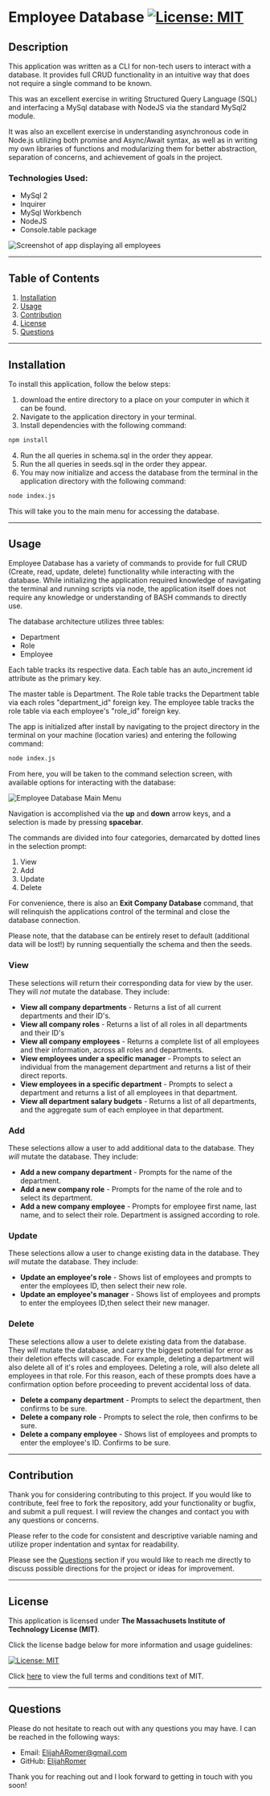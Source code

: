 # Employee Database [![License: MIT](https://img.shields.io/badge/License-MIT-yellow.svg "Click for more information on the Massachusets Institute of Technology License (MIT)")](https://opensource.org/licenses/MIT)
  
  ## Description
  This application was written as a CLI for non-tech users to interact with a database. It provides full CRUD functionality in an intuitive way that does not require a single command to be known. 
  
  This was an excellent exercise in writing Structured Query Language (SQL) and interfacing a MySql database with NodeJS via the standard MySql2 module.
  
  It was also an excellent exercise in understanding asynchronous code in Node.js utilizing both promise and Async/Await syntax, as well as in writing my own libraries of functions and modularizing them for better abstraction, separation of concerns, and achievement of goals in the project.

### Technologies Used:
* MySql 2
* Inquirer
* MySql Workbench
* NodeJS
* Console.table package
  
![Screenshot of app displaying all employees](Assets/Screenshot.jpg "Employee Database displaying all employees")

  ---
  ## Table of Contents
  1. [Installation](#installation)
  1. [Usage](#usage)
  1. [Contribution](#contribution)
  1. [License](#license)
  1. [Questions](#questions)

  ---
  
  ## Installation
    
To install this application, follow the below steps:


1. download the entire directory to a place on your computer in which it can be found.
2. Navigate to the application directory in your terminal.
3. Install dependencies with the following command:

```bash
npm install
```

4. Run the all queries in schema.sql in the order they appear.
5. Run the all queries in seeds.sql in the order they appear.
6. You may now initialize and access the database from the terminal in the application directory with the following command:

```bash
node index.js
```

This will take you to the main menu for accessing the database. 

---

## Usage
    
Employee Database has a variety of commands to provide for full CRUD (Create, read, update, delete) functionality while interacting with the database. While initializing the application required knowledge of navigating the terminal and running scripts via node, the application itself does not require any knowledge or understanding of BASH commands to directly use.

The database architecture utilizes three tables: 

* Department
* Role
* Employee

Each table tracks its respective data. Each table has an auto_increment id attribute as the primary key. 

The master table is Department. The Role table tracks the Department table via each roles "department_id" foreign key. 
The employee table tracks the role table via each employee's "role_id" foreign key. 

The app is initialized after install by navigating to the project directory in the terminal on your machine (location varies) and entering the following command:

```bash
node index.js
```

From here, you will be taken to the command selection screen, with available options for interacting with the database:

![Employee Database Main Menu](Assets/mainMenuScreenshot.jpg "Employee Database Main Menu")

Navigation is accomplished via the **up** and **down** arrow keys, and a selection is made by pressing **spacebar**.

The commands are divided into four categories, demarcated by dotted lines in the selection prompt:

1. View 
2. Add
3. Update
4. Delete

For convenience, there is also an **Exit Company Database** command, that will relinquish the applications control of the terminal and close the database connection.

Please note, that the database can be entirely reset to default (additional data will be lost!) by running sequentially the schema and then the seeds.

### View
These selections will return their corresponding data for view by the user. They will *not* mutate the database. They include:

* **View all company departments** - Returns a list of all current departments and their ID's.
* **View all company roles** - Returns a list of all roles in all departments and their ID's
* **View all company employees** - Returns a complete list of all employees and their information, across all roles and departments.
* **View employees under a specific manager** - Prompts to select an individual from the management department and returns a list of their direct reports.
* **View employees in a specific department** - Prompts to select a department and returns a list of all employees in that department.
* **View all department salary budgets** - Returns a list of all departments, and the aggregate sum of each employee in that department. 

### Add
These selections allow a user to add additional data to the database. They *will* mutate the database. They include:

* **Add a new company department** - Prompts for the name of the department.
* **Add a new company role** - Prompts for the name of the role and to select its department.
* **Add a new company employee** - Prompts for employee first name, last name, and to select their role. Department is assigned according to role.

### Update
These selections allow a user to change existing data in the database. They *will* mutate the database. They include:

* **Update an employee's role** - Shows list of employees and prompts to enter the employees ID, then select their new role.
* **Update an employee's manager** - Shows list of employees and prompts to enter the employees ID,then select their new manager.

### Delete
These selections allow a user to delete existing data from the database. They *will* mutate the database, and carry the biggest potential for error as their deletion effects will cascade. For example, deleting a department will also delete all of it's roles and employees. Deleting a role, will also delete all employees in that role. For this reason, each of these prompts does have a confirmation option before proceeding to prevent accidental loss of data.

* **Delete a company department** - Prompts to select the department, then confirms to be sure.
* **Delete a company role** - Prompts to select the role, then confirms to be sure. 
* **Delete a company employee** - Shows list of employees and prompts to enter the employee's ID. Confirms to be sure.

---

## Contribution
    
Thank you for considering contributing to this project. If you would like to contribute, feel free to fork the repository, add your functionality or bugfix, and submit a pull request. I will review the changes and contact you with any questions or concerns.

Please refer to the code for consistent and descriptive variable naming and utilize proper indentation and syntax for readability.

Please see the [Questions](#questions) section if you would like to reach me directly to discuss possible directions for the project or ideas for improvement.

---

## License
  
  This application is licensed under **The Massachusets Institute of Technology License (MIT)**.
  
  Click the license badge below for more information and usage guidelines:
  
  [![License: MIT](https://img.shields.io/badge/License-MIT-yellow.svg "Click for more information on the Massachusets Institute of Technology License (MIT)")](https://opensource.org/licenses/MIT)
  
  Click [here](https://www.mit.edu/~amini/LICENSE.md
  "MIT Full Terms and Conditions") to view the full terms and conditions text of MIT.
  
  ---
  
  ## Questions
  
Please do not hesitate to reach out with any questions you may have. I can be reached in the following ways:

* Email: [ElijahARomer@gmail.com](mailto:ElijahARomer@gmail.com)
* GitHub: [ElijahRomer](http://www.github.com/ElijahRomer)


Thank you for reaching out and I look forward to getting in touch with you soon!


